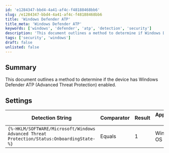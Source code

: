 ```yaml
---
id: 'e1284347-bbd4-4a41-af4c-f48188468bb6'
slug: /e1284347-bbd4-4a41-af4c-f48188468bb6
title: 'Windows Defender ATP'
title_meta: 'Windows Defender ATP'
keywords: ['windows', 'defender', 'atp', 'detection', 'security']
description: 'This document outlines a method to determine if Windows Defender Advanced Threat Protection (ATP) is enabled on a device. It includes settings and detection strings necessary for the evaluation.'
tags: ['security', 'windows']
draft: false
unlisted: false
---
```


## Summary

This document outlines a method to determine if the device has Windows Defender ATP (Advanced Threat Protection) enabled.

## Settings

| Detection String                                                                 | Comparator | Result | Applicable OS |
|----------------------------------------------------------------------------------|------------|--------|----------------|
| `{%-HKLM/SOFTWARE/Microsoft/Windows Advanced Threat Protection/Status:OnboardingState-%}` | Equals     | 1      | Windows OS     |